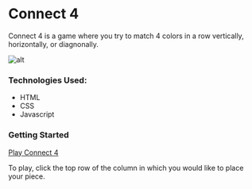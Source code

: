 # Connect 4
Connect 4 is a game where you try to match 4 colors in a row vertically, horizontally, or diagnonally.

![alt](https://i.imgur.com/DtgG2Vu.jpg)

### Technologies Used:
* HTML
* CSS
* Javascript

### Getting Started
[Play Connect 4](https://blaksnoopy.github.io/connect4/)

To play, click the top row of the column in which you would like to place your piece.   

